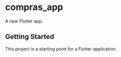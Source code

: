 # compras_app

A new Flutter app.

## Getting Started

This project is a starting point for a Flutter application.

